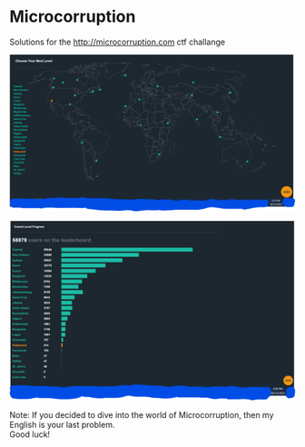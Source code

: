 # Microcorruption
Solutions for the http://microcorruption.com ctf challange

<img src="./exercises.png"></img>

<img src="./progress.png"></img>

Note: If you decided to dive into the world of Microcorruption, then my English is your last problem.<br />
Good luck!